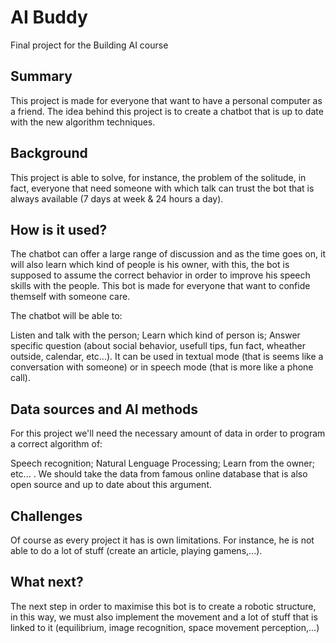 # AI Buddy

Final project for the Building AI course

## Summary

This project is made for everyone that want to have a personal computer as a friend. The idea behind this project is to create a chatbot that is up to date with the new algorithm techniques.

## Background

This project is able to solve, for instance, the problem of the solitude, in fact, everyone that need someone with which talk can trust the bot that is always available (7 days at week & 24 hours a day).

## How is it used?

The chatbot can offer a large range of discussion and as the time goes on, it will also learn which kind of people is his owner, with this, the bot is supposed to assume the correct behavior in order to improve his speech skills with the people. This bot is made for everyone that want to confide themself with someone care.

The chatbot will be able to:

Listen and talk with the person;
Learn which kind of person is;
Answer specific question (about social behavior, usefull tips, fun fact, wheather outside, calendar, etc...).
It can be used in textual mode (that is seems like a conversation with someone) or in speech mode (that is more like a phone call).

## Data sources and AI methods
For this project we'll need the necessary amount of data in order to program a correct algorithm of:

Speech recognition;
Natural Lenguage Processing;
Learn from the owner;
etc... .
We should take the data from famous online database that is also open source and up to date about this argument.

## Challenges

Of course as every project it has is own limitations. For instance, he is not able to do a lot of stuff (create an article, playing gamens,...).

## What next?

The next step in order to maximise this bot is to create a robotic structure, in this way, we must also implement the movement and a lot of stuff that is linked to it (equilibrium, image recognition, space movement perception,...)
